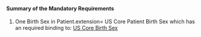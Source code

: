 #### Summary of the Mandatory Requirements

1. One Birth Sex in Patient.extension= US Core Patient Birth Sex which has an required binding to:
[US Core Birth Sex](valueset-usrealm-birthsex.html)
